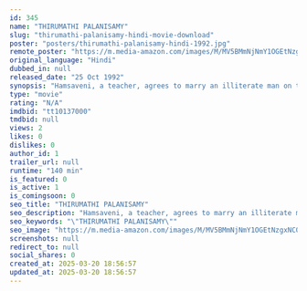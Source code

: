 ```yaml
---
id: 345
name: "THIRUMATHI PALANISAMY"
slug: "thirumathi-palanisamy-hindi-movie-download"
poster: "posters/thirumathi-palanisamy-hindi-1992.jpg"
remote_poster: "https://m.media-amazon.com/images/M/MV5BMmNjNmY1OGEtNzgxNC00M2VlLWJiYTUtZDE4NGIwYTI0OTVlXkEyXkFqcGdeQXVyMjA4OTI5NDQ@._V1_SX300.jpg"
original_language: "Hindi"
dubbed_in: null
released_date: "25 Oct 1992"
synopsis: "Hamsaveni, a teacher, agrees to marry an illiterate man on the condition that she will stay with her ailing father after marriage. However, on the wedding night, he refuses to comply with her terms."
type: "movie"
rating: "N/A"
imdbid: "tt10137000"
tmdbid: null
views: 2
likes: 0
dislikes: 0
author_id: 1
trailer_url: null
runtime: "140 min"
is_featured: 0
is_active: 1
is_comingsoon: 0
seo_title: "THIRUMATHI PALANISAMY"
seo_description: "Hamsaveni, a teacher, agrees to marry an illiterate man on the condition that she will stay with her ailing father after marriage. However, on the wedding night, he refuses to comply with her terms."
seo_keywords: "\"THIRUMATHI PALANISAMY\""
seo_image: "https://m.media-amazon.com/images/M/MV5BMmNjNmY1OGEtNzgxNC00M2VlLWJiYTUtZDE4NGIwYTI0OTVlXkEyXkFqcGdeQXVyMjA4OTI5NDQ@._V1_SX300.jpg"
screenshots: null
redirect_to: null
social_shares: 0
created_at: 2025-03-20 18:56:57
updated_at: 2025-03-20 18:56:57
---
```


